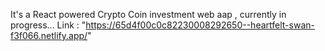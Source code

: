 It's a React powered Crypto Coin investment web aap , currently in progress...
Link : "https://65d4f00c0c82230008292650--heartfelt-swan-f3f066.netlify.app/"